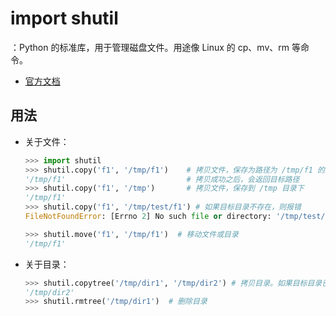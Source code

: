 # import shutil

：Python 的标准库，用于管理磁盘文件。用途像 Linux 的 cp、mv、rm 等命令。
- [官方文档](https://docs.python.org/3/library/shutil.html)

## 用法

- 关于文件：
  ```py
  >>> import shutil
  >>> shutil.copy('f1', '/tmp/f1')    # 拷贝文件，保存为路径为 /tmp/f1 的文件。如果目标文件已存在，则会自动覆盖
  '/tmp/f1'                           # 拷贝成功之后，会返回目标路径
  >>> shutil.copy('f1', '/tmp')       # 拷贝文件，保存到 /tmp 目录下
  '/tmp/f1'
  >>> shutil.copy('f1', '/tmp/test/f1') # 如果目标目录不存在，则报错
  FileNotFoundError: [Errno 2] No such file or directory: '/tmp/test/f1'
  ```
  ```py
  >>> shutil.move('f1', '/tmp/f1')  # 移动文件或目录
  '/tmp/f1'
  ```

- 关于目录：
  ```py
  >>> shutil.copytree('/tmp/dir1', '/tmp/dir2') # 拷贝目录。如果目标目录已存在，则报错
  '/tmp/dir2'
  >>> shutil.rmtree('/tmp/dir1')  # 删除目录
  ```
